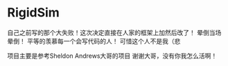 # RigidSim
自己之前写的那个大失败！这次决定直接在人家的框架上加然后改了！
晕倒当场晕倒！
平等的羡慕每一个会写代码的人！
可惜这个人不是我（悲

项目主要是参考Sheldon Andrews大哥的项目
谢谢大哥，没有你我怎么活啊！
